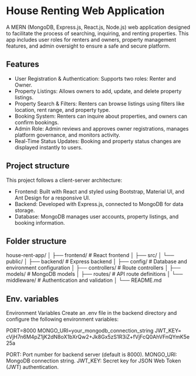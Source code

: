 
# House Renting Web Application

A MERN (MongoDB, Express.js, React.js, Node.js) web application designed to facilitate the process of searching, inquiring, and renting properties. This app includes user roles for renters and owners, property management features, and admin oversight to ensure a safe and secure platform.

## Features

* User Registration & Authentication: Supports two roles: Renter and Owner.
* Property Listings: Allows owners to add, update, and delete property listings.
* Property Search & Filters: Renters can browse listings using filters like location, rent range, and property type.
* Booking System: Renters can inquire about properties, and owners can confirm bookings.
* Admin Role: Admin reviews and approves owner registrations, manages platform governance, and monitors activity.
* Real-Time Status Updates: Booking and property status changes are displayed instantly to users.

## Project structure
This project follows a client-server architecture:

* Frontend: Built with React and styled using Bootstrap, Material UI, and Ant Design for a responsive UI.
* Backend: Developed with Express.js, connected to MongoDB for data storage.
* Database: MongoDB manages user accounts, property listings, and booking information.

## Folder structure
house-rent-app/
│
├── frontend/                 # React frontend
│   ├── src/
│   └── public/
│
├── backend/                  # Express backend
│   ├── config/               # Database and environment configuration
│   ├── controllers/          # Route controllers
│   ├── models/               # MongoDB models
│   ├── routes/               # API route definitions
│   └── middleware/           # Authentication and validation
│
└── README.md
## Env. variables
Environment Variables
Create an .env file in the backend directory and configure the following environment variables:

PORT=8000
MONGO_URI=your_mongodb_connection_string
JWT_KEY= cVjH7n6M4pZ1jK2dN8oX1bXrQw2+Jk8Gx5zS1R3iZ+fVjFcQ0AhVFnQYmK5e25a

PORT: Port number for backend server (default is 8000).
MONGO_URI: MongoDB connection string.
JWT_KEY: Secret key for JSON Web Token (JWT) authentication.

